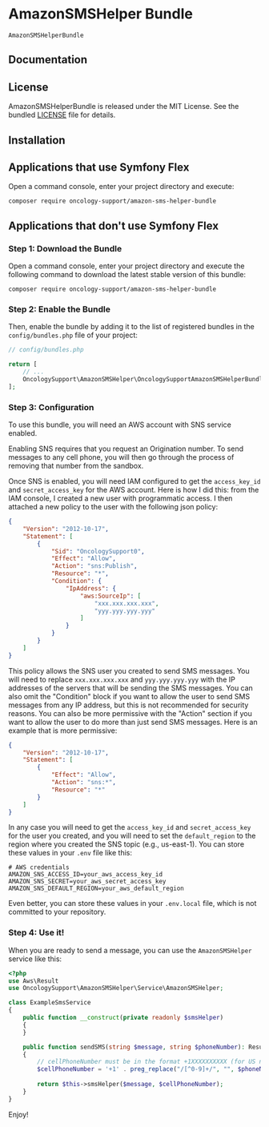 # AmazonSMSHelper Bundle

`AmazonSMSHelperBundle` 

## Documentation

## License

AmazonSMSHelperBundle is released under the MIT License. See the bundled [LICENSE](LICENSE) file for details.

## Installation

Applications that use Symfony Flex
----------------------------------

Open a command console, enter your project directory and execute:

```console
composer require oncology-support/amazon-sms-helper-bundle
```

Applications that don't use Symfony Flex
----------------------------------------

### Step 1: Download the Bundle

Open a command console, enter your project directory and execute the
following command to download the latest stable version of this bundle:

```console
composer require oncology-support/amazon-sms-helper-bundle
```

### Step 2: Enable the Bundle

Then, enable the bundle by adding it to the list of registered bundles
in the `config/bundles.php` file of your project:

```php
// config/bundles.php

return [
    // ...
    OncologySupport\AmazonSMSHelper\OncologySupportAmazonSMSHelperBundle::class => ['all' => true],
];
```

### Step 3: Configuration

To use this bundle, you will need an AWS account with SNS service enabled.

Enabling SNS requires that you request an Origination number. 
To send messages to any cell phone, you will then go through the process of removing that number from the sandbox.

Once SNS is enabled, you will need IAM configured to get the `access_key_id` and `secret_access_key` for the AWS account.
Here is how I did this: from the IAM console, I created a new user with programmatic access. I then attached a new 
policy to the user with the following json policy:

```json
{
    "Version": "2012-10-17",
    "Statement": [
        {
            "Sid": "OncologySupport0",
            "Effect": "Allow",
            "Action": "sns:Publish",
            "Resource": "*",
            "Condition": {
                "IpAddress": {
                    "aws:SourceIp": [
                        "xxx.xxx.xxx.xxx",
                        "yyy.yyy.yyy.yyy"
                    ]
                }
            }
        }
    ]
}
```
This policy allows the SNS user you created to send SMS messages. 
You will need to replace `xxx.xxx.xxx.xxx` and `yyy.yyy.yyy.yyy` with the IP addresses of the servers 
that will be sending the SMS messages.
You can also omit the "Condition" block if you want to allow the user to send SMS messages from any IP address, 
but this is not recommended for security reasons.
You can also be more permissive with the "Action" section if you want to allow the user to do more than just send SMS messages.
Here is an example that is more permissive:

```json
{
    "Version": "2012-10-17",
    "Statement": [
        {
            "Effect": "Allow",
            "Action": "sns:*",
            "Resource": "*"
        }
    ]
}
```

In any case you will need to get the `access_key_id` and `secret_access_key` for the user you created, 
and you will need to set the `default_region` to the region where you created the SNS topic (e.g., us-east-1). 
You can store these values in your `.env` file like this:

```dotenv
# AWS credentials
AMAZON_SNS_ACCESS_ID=your_aws_access_key_id
AMAZON_SNS_SECRET=your_aws_secret_access_key
AMAZON_SNS_DEFAULT_REGION=your_aws_default_region
```

Even better, you can store these values in your `.env.local` file, which is not committed to your repository.

### Step 4: Use it!
When you are ready to send a message, you can use the `AmazonSMSHelper` service like this:

```php
<?php
use Aws\Result
use OncologySupport\AmazonSMSHelper\Service\AmazonSMSHelper;

class ExampleSmsService
{
    public function __construct(private readonly $smsHelper)
    {
    }

    public function sendSMS(string $message, string $phoneNumber): Result
    {
        // cellPhoneNumber must be in the format +1XXXXXXXXXX (for US numbers)
        $cellPhoneNumber = '+1' . preg_replace("/[^0-9]+/", "", $phoneNumber);
        
        return $this->smsHelper($message, $cellPhoneNumber);
    }
}
```

Enjoy!
